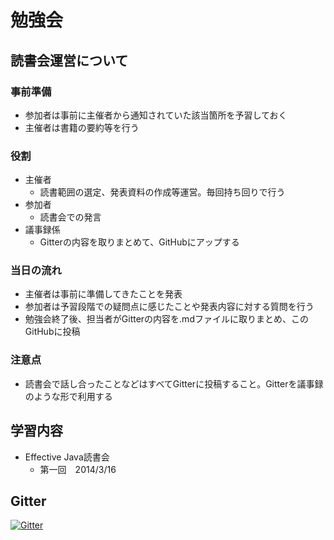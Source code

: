# 勉強会

## 読書会運営について

### 事前準備
  * 参加者は事前に主催者から通知されていた該当箇所を予習しておく
  * 主催者は書籍の要約等を行う

### 役割
  * 主催者
    - 読書範囲の選定、発表資料の作成等運営。毎回持ち回りで行う
  * 参加者
    - 読書会での発言
  * 議事録係
    - Gitterの内容を取りまとめて、GitHubにアップする

### 当日の流れ
  * 主催者は事前に準備してきたことを発表
  * 参加者は予習段階での疑問点に感じたことや発表内容に対する質問を行う
  * 勉強会終了後、担当者がGitterの内容を.mdファイルに取りまとめ、このGitHubに投稿

### 注意点  
  * 読書会で話し合ったことなどはすべてGitterに投稿すること。Gitterを議事録のような形で利用する


## 学習内容
* Effective Java読書会
	- 第一回　2014/3/16


## Gitter
[![Gitter](https://badges.gitter.im/Join%20Chat.svg)](https://gitter.im/Project-Ninja/study?utm_source=badge&utm_medium=badge&utm_campaign=pr-badge)
